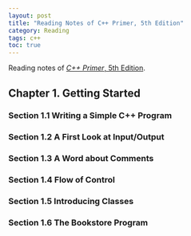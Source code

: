 ```yaml
---
layout: post
title: "Reading Notes of C++ Primer, 5th Edition"
category: Reading
tags: c++
toc: true
---
```


Reading notes of [*C++ Primer*, 5th Edition](https://www.oreilly.com/library/view/c-primer-fifth/9780133053043/).

## Chapter 1. Getting Started

### Section 1.1 Writing a Simple C++ Program 
### Section 1.2 A First Look at Input/Output 
### Section 1.3 A Word about Comments 
### Section 1.4 Flow of Control
### Section 1.5 Introducing Classes 
### Section 1.6 The Bookstore Program
